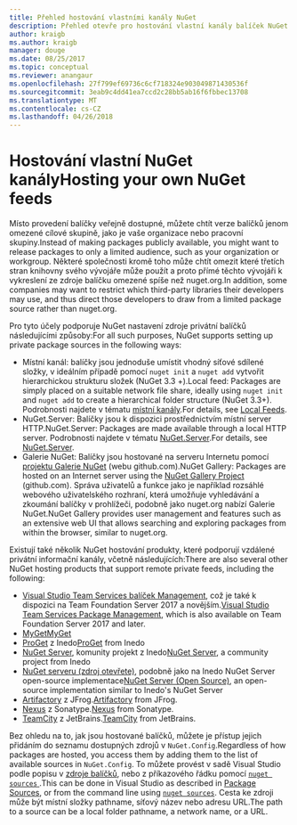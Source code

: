```yaml
---
title: Přehled hostování vlastními kanály NuGet
description: Přehled otevře pro hostování vlastní kanály balíček NuGet nebo Galerie místně nebo vzdáleně.
author: kraigb
ms.author: kraigb
manager: douge
ms.date: 08/25/2017
ms.topic: conceptual
ms.reviewer: anangaur
ms.openlocfilehash: 27f799ef69736c6cf718324e903049871430536f
ms.sourcegitcommit: 3eab9c4dd41ea7ccd2c28bb5ab16f6fbbec13708
ms.translationtype: MT
ms.contentlocale: cs-CZ
ms.lasthandoff: 04/26/2018
---
```

# <a name="hosting-your-own-nuget-feeds"></a><span data-ttu-id="82b66-103">Hostování vlastní NuGet kanály</span><span class="sxs-lookup"><span data-stu-id="82b66-103">Hosting your own NuGet feeds</span></span>

<span data-ttu-id="82b66-104">Místo provedení balíčky veřejně dostupné, můžete chtít verze balíčků jenom omezené cílové skupině, jako je vaše organizace nebo pracovní skupiny.</span><span class="sxs-lookup"><span data-stu-id="82b66-104">Instead of making packages publicly available, you might want to release packages to only a limited audience, such as your organization or workgroup.</span></span> <span data-ttu-id="82b66-105">Některé společnosti kromě toho může chtít omezit které třetích stran knihovny svého vývojáře může použít a proto přímé těchto vývojáři k vykreslení ze zdroje balíčku omezené spíše než nuget.org.</span><span class="sxs-lookup"><span data-stu-id="82b66-105">In addition, some companies may want to restrict which third-party libraries their developers may use, and thus direct those developers to draw from a limited package source rather than nuget.org.</span></span>

<span data-ttu-id="82b66-106">Pro tyto účely podporuje NuGet nastavení zdroje privátní balíčků následujícími způsoby:</span><span class="sxs-lookup"><span data-stu-id="82b66-106">For all such purposes, NuGet supports setting up private package sources in the following ways:</span></span>

- <span data-ttu-id="82b66-107">Místní kanál: balíčky jsou jednoduše umístit vhodný síťové sdílené složky, v ideálním případě pomocí `nuget init` a `nuget add` vytvořit hierarchickou strukturu složek (NuGet 3.3 +).</span><span class="sxs-lookup"><span data-stu-id="82b66-107">Local feed: Packages are simply placed on a suitable network file share, ideally using `nuget init` and `nuget add` to create a hierarchical folder structure (NuGet 3.3+).</span></span> <span data-ttu-id="82b66-108">Podrobnosti najdete v tématu [místní kanály](../hosting-packages/local-feeds.md).</span><span class="sxs-lookup"><span data-stu-id="82b66-108">For details, see [Local Feeds](../hosting-packages/local-feeds.md).</span></span>
- <span data-ttu-id="82b66-109">NuGet.Server: Balíčky jsou k dispozici prostřednictvím místní server HTTP.</span><span class="sxs-lookup"><span data-stu-id="82b66-109">NuGet.Server: Packages are made available through a local HTTP server.</span></span> <span data-ttu-id="82b66-110">Podrobnosti najdete v tématu [NuGet.Server](../hosting-packages/nuget-server.md).</span><span class="sxs-lookup"><span data-stu-id="82b66-110">For details, see [NuGet.Server](../hosting-packages/nuget-server.md).</span></span>
- <span data-ttu-id="82b66-111">Galerie NuGet: Balíčky jsou hostované na serveru Internetu pomocí [projektu Galerie NuGet](https://github.com/NuGet/NuGetGallery#build-and-run-the-gallery-in-arbitrary-number-easy-steps) (webu github.com).</span><span class="sxs-lookup"><span data-stu-id="82b66-111">NuGet Gallery: Packages are hosted on an Internet server using the [NuGet Gallery Project](https://github.com/NuGet/NuGetGallery#build-and-run-the-gallery-in-arbitrary-number-easy-steps) (github.com).</span></span> <span data-ttu-id="82b66-112">Správa uživatelů a funkce jako je například rozsáhlé webového uživatelského rozhraní, která umožňuje vyhledávání a zkoumání balíčky v prohlížeči, podobně jako nuget.org nabízí Galerie NuGet.</span><span class="sxs-lookup"><span data-stu-id="82b66-112">NuGet Gallery provides user management and features such as an extensive web UI that allows searching and exploring packages from within the browser, similar to nuget.org.</span></span>

<span data-ttu-id="82b66-113">Existují také několik NuGet hostování produkty, které podporují vzdálené privátní informační kanály, včetně následujících:</span><span class="sxs-lookup"><span data-stu-id="82b66-113">There are also several other NuGet hosting products that support remote private feeds, including the following:</span></span>

- <span data-ttu-id="82b66-114">[Visual Studio Team Services balíček Management](https://www.visualstudio.com/docs/package/nuget/publish), což je také k dispozici na Team Foundation Server 2017 a novějším.</span><span class="sxs-lookup"><span data-stu-id="82b66-114">[Visual Studio Team Services Package Management](https://www.visualstudio.com/docs/package/nuget/publish), which is also available on Team Foundation Server 2017 and later.</span></span>
- [<span data-ttu-id="82b66-115">MyGet</span><span class="sxs-lookup"><span data-stu-id="82b66-115">MyGet</span></span>](http://myget.org)
- <span data-ttu-id="82b66-116">[ProGet](http://inedo.com/proget) z Inedo</span><span class="sxs-lookup"><span data-stu-id="82b66-116">[ProGet](http://inedo.com/proget) from Inedo</span></span>
- <span data-ttu-id="82b66-117">[NuGet Server](http://nugetserver.net/), komunity projekt z Inedo</span><span class="sxs-lookup"><span data-stu-id="82b66-117">[NuGet Server](http://nugetserver.net/), a community project from Inedo</span></span>
- <span data-ttu-id="82b66-118">[NuGet serveru (zdroj otevřete)](http://nuget-server.net), podobně jako na Inedo NuGet Server open-source implementace</span><span class="sxs-lookup"><span data-stu-id="82b66-118">[NuGet Server (Open Source)](http://nuget-server.net), an open-source implementation similar to Inedo's NuGet Server</span></span>
- <span data-ttu-id="82b66-119">[Artifactory](https://www.jfrog.com/artifactory/) z JFrog.</span><span class="sxs-lookup"><span data-stu-id="82b66-119">[Artifactory](https://www.jfrog.com/artifactory/) from JFrog.</span></span>
- <span data-ttu-id="82b66-120">[Nexus](http://www.sonatype.org/nexus/) z Sonatype.</span><span class="sxs-lookup"><span data-stu-id="82b66-120">[Nexus](http://www.sonatype.org/nexus/) from Sonatype.</span></span>
- <span data-ttu-id="82b66-121">[TeamCity](https://www.jetbrains.com/teamcity/) z JetBrains.</span><span class="sxs-lookup"><span data-stu-id="82b66-121">[TeamCity](https://www.jetbrains.com/teamcity/) from JetBrains.</span></span>

<span data-ttu-id="82b66-122">Bez ohledu na to, jak jsou hostované balíčků, můžete je přístup jejich přidáním do seznamu dostupných zdrojů v `NuGet.Config`.</span><span class="sxs-lookup"><span data-stu-id="82b66-122">Regardless of how packages are hosted, you access them by adding them to the list of available sources in `NuGet.Config`.</span></span> <span data-ttu-id="82b66-123">To můžete provést v sadě Visual Studio podle popisu v [zdroje balíčků](../tools/package-manager-ui.md#package-sources), nebo z příkazového řádku pomocí [ `nuget sources` ](../tools/cli-ref-sources.md).</span><span class="sxs-lookup"><span data-stu-id="82b66-123">This can be done in Visual Studio as described in [Package Sources](../tools/package-manager-ui.md#package-sources), or from the command line using [`nuget sources`](../tools/cli-ref-sources.md).</span></span> <span data-ttu-id="82b66-124">Cesta ke zdroji může být místní složky pathname, síťový název nebo adresu URL.</span><span class="sxs-lookup"><span data-stu-id="82b66-124">The path to a source can be a local folder pathname, a network name, or a URL.</span></span>
